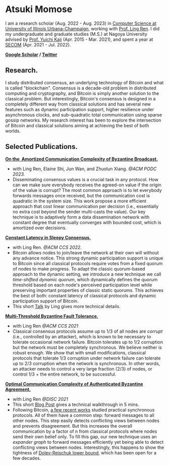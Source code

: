 # Atsuki Momose

I am a research scholar (Aug. 2022 - Aug. 2023) in [Computer Science at University of Illinois Urbana-Champaign](https://cs.illinois.edu/), working with [Prof. Ling Ren](https://sites.google.com/view/renling). I did my undergraduate and graduate studies (M.S.) at Nagoya University advised by [Prof. Yuichi Kaji](https://profs.provost.nagoya-u.ac.jp/html/100009250_en.html) (Apr. 2015 - Mar. 2021), and spent a year at [SECOM](https://www.secom.co.jp/isl/en/) (Apr. 2021 - Jul. 2022).

**[Google Scholar](https://scholar.google.com/citations?user=fl3XtlUAAAAJ&hl=en) / [Twitter](https://www.twitter.com/AtsukiMomose)**


## Research.

I study distributed consensus, an underlying technology of Bitcoin and what is called "blockchain". Consensus is a decade-old problem in distributed computing and cryptography, and Bitcoin is simply another solution to the classical problem.  But interestingly, Bitcoin's consensus is designed in a completely different way from classical solutions and has several new features such as dynamic participation support, higher resilience under asynchronous clocks, and sub-quadratic total communication using sparse gossip networks. My research interest has been to explore the intersection of Bitcoin and classical solutions aiming at achieving the best of both worlds.


## Selected Publications.

**[On the  Amortized Communication Complexity of Byzantine Broadcast.](https://eprint.iacr.org/2023/038)**

- with Ling Ren, Elaine Shi, Jun Wan, and Zhuolun Xiang. *@ACM PODC 2023.*
- Disseminating consensus values is a crucial task in any protocol. How can we make sure everybody receives the agreed-on value if the origin of the value is corrupt? The most common approach is to let everybody forwards messages once received, but the communication cost is quadratic in the system size. This work propose a more efficient approach that cost linear communication per decision (i.e., essentially no extra cost beyond the sender multi-casts the value). Our key technique is to adaptively form a data dissemination network with constant degree that eventually converges with bounded cost, which is amortized over decisions.


[**Constant Latency in Sleepy Consensus.**](https://eprint.iacr.org/2022/404)

- with Ling Ren. *@ACM CCS 2022.*
- Bitcoin allows nodes to join/leave the network at their own will without any advance notice. This strong dynamic participation support is unique to Bitcoin since all classical protocols require votes from a fixed quorum of nodes to make progress. To adapt the classic quorum-based approach to the dynamic setting, we introduce a new technique we call *time-shifted dynamic quorum*, which dynamically defines the quorum threshold based on each node's perceived participation level while preserving important properties of classic static quorums. This achieves the best of both: constant latency of classical protocols and dynamic participation support of Bitcoin.
- This short [Talk](https://www.youtube.com/watch?v=UvePgoPm64g) by Ling gives more technical details.


**[Multi-Threshold Byzantine Fault Tolerance.](https://eprint.iacr.org/2021/671)**

- with Ling Ren *@ACM CCS 2021*
- Classical consensus protocols assume up to 1/3 of all nodes are *corrupt* (i.e., controlled by an attacker), which is known to be necessary to tolerate occasional network failure. Bitcoin tolerates up to 1/2 corruption but the network must be completely synchronous. We believe neither is robust enough. We show that with small modifications, classical protocols that tolerate 1/3 corruption under network failure can tolerate up to 2/3 corruption when the network is synchronous. In other words, an attacker needs to control a very large fraction (2/3) of nodes, or control 1/3 + the entire network, to be successful.


**[Optimal Communication Complexity of Authenticated Byzantine Agreement.](https://drops.dagstuhl.de/opus/volltexte/2021/14834/pdf/LIPIcs-DISC-2021-32.pdf)**

- with Ling Ren *@DISC 2021*
- This short [Blog Post](https://decentralizedthoughts.github.io/2021-09-20-optimal-communication-complexity-of-authenticated-byzantine-agreement/) gives a technical walkthrough in 5 mins.
- Following Bitcoin, [a few recent works](https://decentralizedthoughts.github.io/2019-11-11-authenticated-synchronous-bft/) studied practical synchronous protocols. All of them have a common step: forward messages to all other nodes. This step easily detects conflicting views between nodes and prevents disagreement. But this increases the overall communication by a factor of n from classical protocols where nodes send their own belief only. To fill this gap, our new technique uses an *expander graph* to forward messages efficiently yet being able to detect conflicting views between nodes. Interestingly, this happens to show the tightness of [Dolev-Reischuk lower bound](https://decentralizedthoughts.github.io/2019-08-16-byzantine-agreement-needs-quadratic-messages/), which has been open for a few decades.
